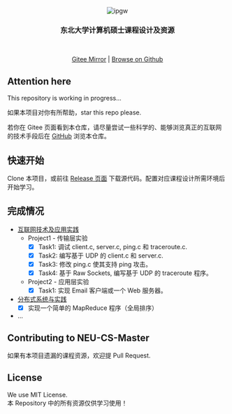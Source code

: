 
<p align="center">
    <img src="https://z3.ax1x.com/2021/10/28/5qHicj.jpg"  alt="ipgw"/>
</p>
<h3 align="center">东北大学计算机硕士课程设计及资源</h3>
<p align="center">
<img src="https://img.shields.io/github/v/release/xuwhao/neu-cs-master" alt="">
<img src="https://img.shields.io/github/issues/xuwhao/neu-cs-master?color=rgb%2877%20199%20166%29" alt="">
<img src="https://img.shields.io/github/downloads/xuwhao/neu-cs-master/total?color=ea8f14&label=users" alt="">
<img src="https://img.shields.io/github/license/xuwhao/neu-cs-master" alt="">
</p>
<p align="center"><a href="https://gitee.com/xuwhao/neu-cs-master">Gitee Mirror</a>  |  <a href="https://github.com/xuwhao/neu-cs-master">Browse on Github</a></p>

## Attention here

This repository is working in progress...  

如果本项目对你有所帮助，star this repo please.

若你在 Gitee 页面看到本仓库，请尽量尝试一些科学的、能够浏览真正的互联网的技术手段后在 [GitHub](https://github.com/xuwhao/neu-cs-master) 浏览本仓库。

## 快速开始

Clone 本项目，或前往 [Release 页面](https://github.com/xuwhao/neu-cs-master/releases) 下载源代码。配置对应课程设计所需环境后开始学习。

## 完成情况

* [互联网技术及应用实践](https://github.com/xuwhao/neu-cs-master/tree/main/Internet-technology)
  * Project1 - 传输层实验
    * [x] Task1: 调试 client.c, server.c, ping.c 和 traceroute.c.
    * [x] Task2: 编写基于 UDP 的 client.c 和 server.c.
    * [x] Task3: 修改 ping.c 使其支持 ping 攻击。
    * [x] Task4: 基于 Raw Sockets, 编写基于 UDP 的 traceroute 程序。
  * Project2 - 应用层实验
    * [x] Task1: 实现 Email 客户端或一个 Web 服务器。
* [分布式系统与实践](https://github.com/xuwhao/neu-cs-master/tree/main/dos)
  * [x] 实现一个简单的 MapReduce 程序（全局排序）
* ...

## Contributing to NEU-CS-Master

如果有本项目遗漏的课程资源，欢迎提 Pull Request.

## License

We use MIT License.  
本 Repository 中的所有资源仅供学习使用！
